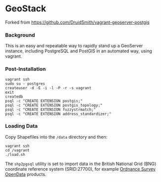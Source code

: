 # GeoStack

Forked from https://github.com/DruidSmith/vagrant-geoserver-postgis

### Background

This is an easy and repeatable way to rapidly stand up a GeoServer instance, including PostgreSQL and PostGIS in an automated way, using vagrant.

### Post-Installation

```
vagrant ssh
sudo su - postgres
createuser -d -E -i -l -P -r -s vagrant
exit
createdb
psql -c "CREATE EXTENSION postgis;"
psql -c "CREATE EXTENSION postgis_topology;"
psql -c "CREATE EXTENSION fuzzystrmatch;"
psql -c "CREATE EXTENSION address_standardizer;"

```

### Loading Data

Copy Shapefiles into the `/data` directory and then:

```
vagrant ssh
cd /vagrant
./load.sh
```

The `shp2pgsql` utility is set to import data in the British National Grid (BNG) coordinate reference system (SRID:27700), for example [Ordnance Survey OpenData](https://www.ordnancesurvey.co.uk/business-and-government/products/opendata-products-grid.html) products.
